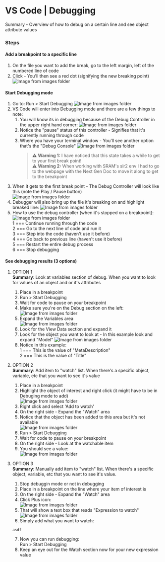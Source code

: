 # VS Code | Debugging

Summary - Overview of how to debug on a certain line and see object attribute values

### Steps

#### Add a breakpoint to a specific line

1. On the file you want to add the break, go to the left margin, left of the numbered line of code
1. Click - You'll then see a red dot (signifying the new breaking point)
   ![Image from images folder](/vscode/vscode-debug_01.png)

#### Start Debugging mode

1. Go to: Run > Start Debugging
   ![Image from images folder](/vscode/vscode-debug_02.png)
1. VS Code will enter into Debugging mode and there are a few things to note:
   1. You will know its in debugging because of the Debug Controller in the upper right hand corner:
      ![Image from images folder](/vscode/vscode-debug_03.png)
   1. Notice the "pause" status of this controller - Signifies that it's currently running through code
   1. Where you have your terminal window - You'll see another option that's the "Debug Console"
      ![Image from images folder](/vscode/vscode-debug_04.png)
      > :warning: **Warning 1:** I have noticed that this state takes a while to get to your first break point!  
      > :warning: **Warning 2:** When working with SRAM's slr2 env I had to go to the webpage with the Next Gen Doc to move it along to get to the breakpoint
1. When it gets to the first break point - The Debug Controller will look like this (note the Play / Pause button)  
   ![Image from images folder](/vscode/vscode-debug_05.png)
1. Debugger will also bring up the file it's breaking on and highlight breaked line:
   ![Image from images folder](/vscode/vscode-debug_06.png)
1. How to use the debug controller (when it's stopped on a breakpoint):  
   ![Image from images folder](/vscode/vscode-debug_07.png)  
    1 === Continue running through the code  
   2 === Go to the next line of code and run it  
   3 === Step into the code (haven't use it before)  
   4 === Go back to previous line (haven't use it before)  
   5 === Restart the entire debug process  
   6 === Stop debugging

#### See debugging results (3 options)

1. OPTION 1  
    **Summary**: Look at variables section of debug. When you want to look for values of an object and or it's attributes

   1. Place in a breakpoint
   1. Run > Start Debugging
   1. Wait for code to pause on your breakpoint
   1. Make sure you're on the Debug section on the left:  
      ![Image from images folder](/vscode/vscode-debug_08.png)
   1. Expand the Variables area  
      ![Image from images folder](/vscode/vscode-debug_09.png)
   1. Look for the View Data section and expand it
   1. Look for the object you want to look at - In this example look and expand "Model"
      ![Image from images folder](/vscode/vscode-debug_10.png)
   1. Notice in this example:  
      1 === This is the value of "MetaDescription"  
      2 === This is the value of "Title"

1. OPTION 2  
   **Summary**: Add item to "watch" list. When there's a specific object, variable, etc that you want to see it's value

   1. Place in a breakpoint
   1. Highlight the object of interest and right click (it might have to be in Debuging mode to add)  
      ![Image from images folder](/vscode/vscode-debug_11.png)
   1. Right click and select 'Add to watch'
   1. On the right side - Expand the "Watch" area
   1. Notice that the object has been added to this area but it's not available  
      ![Image from images folder](/vscode/vscode-debug_12.png)
   1. Run > Start Debugging
   1. Wait for code to pause on your breakpoint
   1. On the right side - Look at the watchable item
   1. You should see a value:  
      ![Image from images folder](/vscode/vscode-debug_13.png)

1. OPTION 3  
   **Summary**: Manually add item to "watch" list. When there's a specific object, variable, etc that you want to see it's value.
   1. Stop debuggin mode or not in debugging
   1. Place in a breakpoint on the line where your item of interest is
   1. On the right side - Expand the "Watch" area
   1. Click Plus icon:  
      ![Image from images folder](/vscode/vscode-debug_14.png)
   1. That will show a text box that reads "Expression to watch"
      ![Image from images folder](/vscode/vscode-debug_15.png)
   1. Simply add what you want to watch:
   ```
   asdf
   ```
   7. Now you can run debugging:  
      Run > Start Debugging
   1. Keep an eye out for the Watch section now for your new expression value
